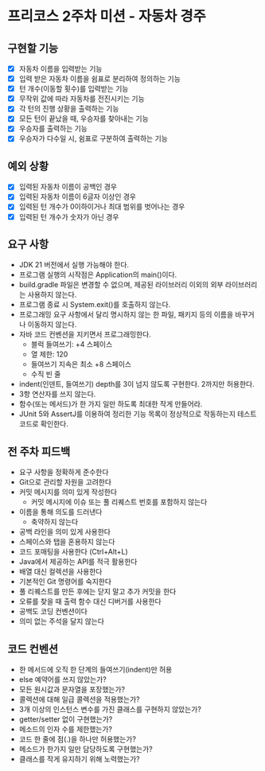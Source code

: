 # 프리코스 2주차 미션 - 자동차 경주

## 구현할 기능
- [x] 자동차 이름을 입력받는 기능
- [x] 입력 받은 자동차 이름을 쉼표로 분리하여 정의하는 기능
- [x] 턴 개수(이동할 횟수)를 입력받는 기능
- [x] 무작위 값에 따라 자동차를 전진시키는 기능
- [x] 각 턴의 진행 상황을 출력하는 기능
- [x] 모든 턴이 끝났을 때, 우승자를 찾아내는 기능
- [x] 우승자를 출력하는 기능
- [x] 우승자가 다수일 시, 쉼표로 구분하여 출력하는 기능
	
## 예외 상황
- [x] 입력된 자동차 이름이 공백인 경우
- [x] 입력된 자동차 이름이 6글자 이상인 경우
- [x] 입력된 턴 개수가 0이하이거나 최대 범위를 벗어나는 경우
- [x] 입력된 턴 개수가 숫자가 아닌 경우

## 요구 사항
- JDK 21 버전에서 실행 가능해야 한다.
- 프로그램 실행의 시작점은 Application의 main()이다.
- build.gradle 파일은 변경할 수 없으며, 제공된 라이브러리 이외의 외부 라이브러리는 사용하지 않는다.
- 프로그램 종료 시 System.exit()를 호출하지 않는다.
- 프로그래밍 요구 사항에서 달리 명시하지 않는 한 파일, 패키지 등의 이름을 바꾸거나 이동하지 않는다.
- 자바 코드 컨벤션을 지키면서 프로그래밍한다.
  - 블럭 들여쓰기: +4 스페이스
  - 열 제한: 120
  - 들여쓰기 지속은 최소 +8 스페이스
  - 수직 빈 줄
 - indent(인덴트, 들여쓰기) depth를 3이 넘지 않도록 구현한다. 2까지만 허용한다.
 - 3항 연산자를 쓰지 않는다.
 - 함수(또는 메서드)가 한 가지 일만 하도록 최대한 작게 만들어라.
 - JUnit 5와 AssertJ를 이용하여 정리한 기능 목록이 정상적으로 작동하는지 테스트 코드로 확인한다.

## 전 주차 피드백
- 요구 사항을 정확하게 준수한다
- Git으로 관리할 자원을 고려한다
- 커밋 메시지를 의미 있게 작성한다
	- 커밋 메시지에 이슈 또는 풀 리퀘스트 번호를 포함하지 않는다
- 이름을 통해 의도를 드러낸다
	- 축약하지 않는다
- 공백 라인을 의미 있게 사용한다
- 스페이스와 탭을 혼용하지 않는다
- 코드 포매팅을 사용한다 (Ctrl+Alt+L)
- Java에서 제공하는 API를 적극 활용한다
- 배열 대신 컬렉션을 사용한다
- 기본적인 Git 명령어를 숙지한다
- 풀 리퀘스트를 만든 후에는 닫지 말고 추가 커밋을 한다
- 오류를 찾을 때 출력 함수 대신 디버거를 사용한다
- 공백도 코딩 컨벤션이다
- 의미 없는 주석을 달지 않는다

## 코드 컨벤션
- 한 메서드에 오직 한 단계의 들여쓰기(indent)만 허용
- else 예약어를 쓰지 않았는가?
- 모든 원시값과 문자열을 포장했는가?
- 콜렉션에 대해 일급 콜렉션을 적용했는가?
- 3개 이상의 인스턴스 변수를 가진 클래스를 구현하지 않았는가?
- getter/setter 없이 구현했는가?
- 메소드의 인자 수를 제한했는가?
- 코드 한 줄에 점(.)을 하나만 허용했는가?
- 메소드가 한가지 일만 담당하도록 구현했는가?
- 클래스를 작게 유지하기 위해 노력했는가?